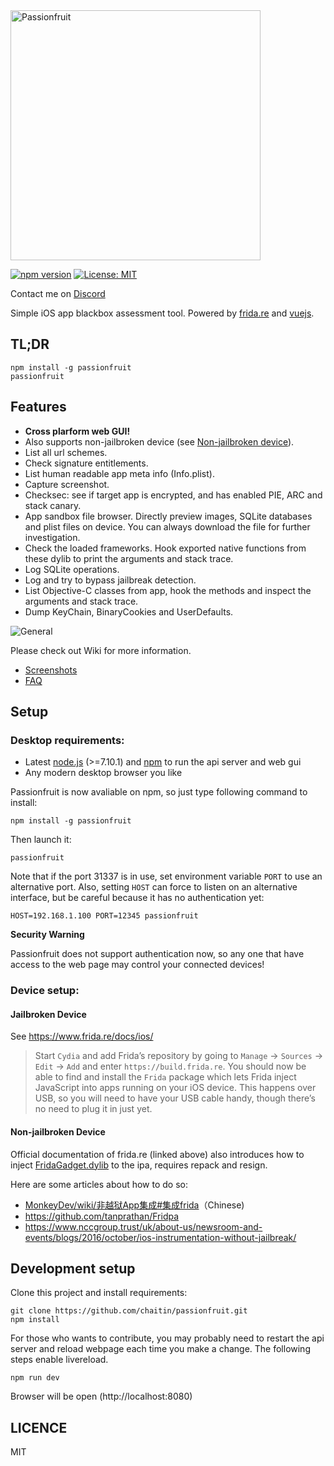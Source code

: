 <img src="images/logo.png" alt="Passionfruit" width="400" align="center">

[![npm version](https://badge.fury.io/js/passionfruit.svg)](https://badge.fury.io/js/passionfruit)
[![License: MIT](https://img.shields.io/badge/License-MIT-yellow.svg)](https://opensource.org/licenses/MIT)

Contact me on [Discord](https://discord.gg/pwutZNx)

Simple iOS app blackbox assessment tool. Powered by [frida.re](https://www.frida.re) and [vuejs](https://www.vuejs.org).

## TL;DR

```shell
npm install -g passionfruit
passionfruit
```

## Features

* **Cross plarform web GUI!**
* Also supports non-jailbroken device (see [Non-jailbroken device](#non-jailbroken-device)).
* List all url schemes.
* Check signature entitlements.
* List human readable app meta info (Info.plist).
* Capture screenshot.
* Checksec: see if target app is encrypted, and has enabled PIE, ARC and stack canary.
* App sandbox file browser. Directly preview images, SQLite databases and plist files on device. You can always download the file for further investigation.
* Check the loaded frameworks. Hook exported native functions from these dylib to print the arguments and stack trace.
* Log SQLite operations.
* Log and try to bypass jailbreak detection.
* List Objective-C classes from app, hook the methods and inspect the arguments and stack trace.
* Dump KeyChain, BinaryCookies and UserDefaults.

![General](images/metainfo.png)

Please check out Wiki for more information.

* [Screenshots](https://github.com/chaitin/passionfruit/wiki/Screenshots)
* [FAQ](https://github.com/chaitin/passionfruit/wiki/FAQ)

## Setup

### Desktop requirements:

* Latest [node.js](https://nodejs.org/) (>=7.10.1) and [npm](https://www.npmjs.com) to run the api server and web gui
* Any modern desktop browser you like

Passionfruit is now avaliable on npm, so just type following command to install:

```shell
npm install -g passionfruit
```

Then launch it:

```shell
passionfruit
```

Note that if the port 31337 is in use, set environment variable `PORT` to use an alternative port. Also, setting `HOST` can force to listen on an alternative interface, but be careful because it has no authentication yet:

```
HOST=192.168.1.100 PORT=12345 passionfruit
```

**Security Warning**

Passionfruit does not support authentication now, so any one that have access to the web page may control your connected devices!

### Device setup:

#### Jailbroken Device

See https://www.frida.re/docs/ios/

> Start `Cydia` and add Frida’s repository by going to `Manage` -> `Sources` -> `Edit` -> `Add` and enter `https://build.frida.re`. You should now be able to find and install the `Frida` package which lets Frida inject JavaScript into apps running on your iOS device. This happens over USB, so you will need to have your USB cable handy, though there’s no need to plug it in just yet.

#### Non-jailbroken Device

Official documentation of frida.re (linked above) also introduces how to inject [FridaGadget.dylib](https://build.frida.re/frida/ios/lib/FridaGadget.dylib) to the ipa, requires repack and resign.

Here are some articles about how to do so:

* [MonkeyDev/wiki/非越狱App集成#集成frida](https://github.com/AloneMonkey/MonkeyDev/wiki/%E9%9D%9E%E8%B6%8A%E7%8B%B1App%E9%9B%86%E6%88%90#集成frida)（Chinese)
* https://github.com/tanprathan/Fridpa
* https://www.nccgroup.trust/uk/about-us/newsroom-and-events/blogs/2016/october/ios-instrumentation-without-jailbreak/

## Development setup

Clone this project and install requirements:

```shell
git clone https://github.com/chaitin/passionfruit.git
npm install
```

For those who wants to contribute, you may probably need to restart the api server and reload webpage each time you make a change. The following steps enable livereload.

```shell
npm run dev
```

Browser will be open (http://localhost:8080)

## LICENCE

MIT
